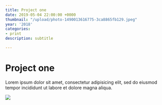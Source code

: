 ```yaml
---
title: Project one
date: 2019-05-04 22:00:00 +0000
thumbnail: "/upload/photo-1490013616775-3ca8865fb129.jpeg"
year: '2018'
categories:
- print
description: subtitle

---
```

# Project one

Lorem ipsum dolor sit amet, consectetur adipisicing elit, sed do eiusmod tempor incididunt ut labore et dolore magna aliqua.

![](/upload/photo-1490013616775-3ca8865fb129.jpeg)